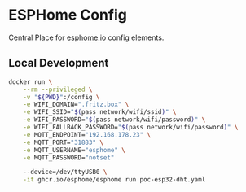 # ESPHome Config

Central Place for [esphome.io](https://esphome.io/index.html) config elements.

## Local Development


```sh
docker run \
    --rm --privileged \
    -v "${PWD}":/config \
    -e WIFI_DOMAIN=".fritz.box" \
    -e WIFI_SSID="$(pass network/wifi/ssid)" \
    -e WIFI_PASSWORD="$(pass network/wifi/password)" \
    -e WIFI_FALLBACK_PASSWORD="$(pass network/wifi/password)" \
    -e MQTT_ENDPOINT="192.168.178.23" \
    -e MQTT_PORT="31883" \
    -e MQTT_USERNAME="esphome" \
    -e MQTT_PASSWORD="notset"

    --device=/dev/ttyUSB0 \
    -it ghcr.io/esphome/esphome run poc-esp32-dht.yaml
```